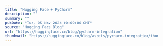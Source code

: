 ```yaml
---
title: "Hugging Face + PyCharm"
description: ""
summary: ""
pubDate: "Tue, 05 Nov 2024 00:00:00 GMT"
source: "Hugging Face Blog"
url: "https://huggingface.co/blog/pycharm-integration"
thumbnail: "https://huggingface.co/blog/assets/pycharm-integration/thumbnail.png"
---
```


